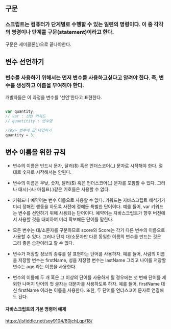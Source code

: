## 구문

### 스크립트는 컴퓨터가 단계별로 수행할 수 있는 일련의 명령이다. 이 중 각각의 명령이나 단계를 구문(statement)이라고 한다. 
구문은 세미콜론(;)으로 끝나야한다.

## 변수 선언하기

### 변수를 사용하기 위해서는 먼저 변수를 사용하고싶다고 알려야 한다. 즉, 변수를 생성하고 이름을 부여해야 한다. 
개발자들은 이 과정을 변수를 '선언'한다고 표현한다.

```javascript

var quantity;
// var : 선언 키워드
// quantitity : 변수명

//ex> 변수에 값 대입하기
quantity = 3;
```

## 변수 이름을 위한 규칙
- 변수의 이름은 반드시 문자, 달러($) 혹은 언더스코어(_) 문자로 시작해야 한다.
절대로 숫자로 시작해서는 안된다.

- 변수의 이름은 무낮, 숫자, 달러($) 혹은 언더스코어(_) 문자를 포함할 수 있다.
그러나 대시(-)나 마침표(.)같은 기호들은 사용할 수 없다.

- 키워드나 예약어는 변수 이름으로 사용할 수 없다. 키워드는 자바스크립트 해석기가
미리 정해진 행동을 하도록 사전에 정해둔 특별한 단어이다. 예를 들어, var 키워드는
변수를 선언하기 위해 사용되는 단어이다. 예약어는 자바스크립트가 향후 버전에서 사용할
것을 대비하여 미리 확보해둔 단어를 말한다.

- 모든 변수는 대/소문자를 구분하므로 score와 Score는 각기 다른 변수의 이름으로
사용할 수 있다. 그러나 단지 대/소문자만 다른 동일한 이름의 변수를 만드는 것은
그리 좋은 습관이라고 할 수 없다.

- 변수가 저장할 정보의 종류를 잘 표현하는 단어를 사용하자. 예를 들어, 사람의 이름을
저장할 변수는 firstName, 성을 저장할 변수는 lastName 그리고 나이를 저장할 변수는
age 라는 이름을 사용한다.

- 변수의 이름에 두 개 혹은 그 이상의 단어를 사용하게 될 경우에는 첫 번째 단어를
제외한 나머지 단어의 첫 글자는 대문자를 사용하도록 하자. 예를 들어, firstName
대신 firstName 이라는 이름을 사용한다. 또한, 두 단어를 언더스코어 문자로 
연결해도 된다.

#### 자바스크립트의 기본 명령어 예제
https://jsfiddle.net/soy9104/80jchLqp/18/

